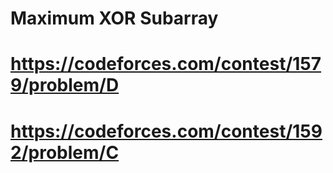 # Maximum XOR Subarray
# https://codeforces.com/contest/1579/problem/D
# https://codeforces.com/contest/1592/problem/C